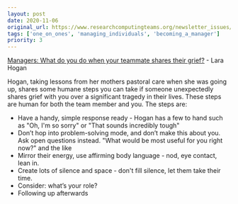 ```yaml
---
layout: post
date: 2020-11-06
original_url: https://www.researchcomputingteams.org/newsletter_issues/0049
tags: ['one_on_ones', 'managing_individuals', 'becoming_a_manager']
priority: 3
---
```


<!-- markdownlint-disable MD033 -->
<!-- markdownlint-disable MD041 -->
<!-- markdownlint-disable MD049 -->

[Managers: What do you do when your teammate shares their grief?](https://larahogan.me/blog/managers-when-teammate-shares-grief/) - Lara Hogan

Hogan, taking lessons from her mothers pastoral care when she was going up, shares some humane steps you can take if someone unexpectedly shares grief with you over a significant tragedy in their lives. These steps are human for both the team member and you. The steps are:

- Have a handy, simple response ready - Hogan has a few to hand such as "Oh, I'm so sorry" or "That sounds incredibly tough"
- Don’t hop into problem-solving mode, and don’t make this about you. Ask open questions instead. "What would be most useful for you right now?" and the like
- Mirror their energy, use affirming body language - nod, eye contact, lean in.
- Create lots of silence and space - don't fill silence, let them take their time.
- Consider: what’s your role?
- Following up afterwards